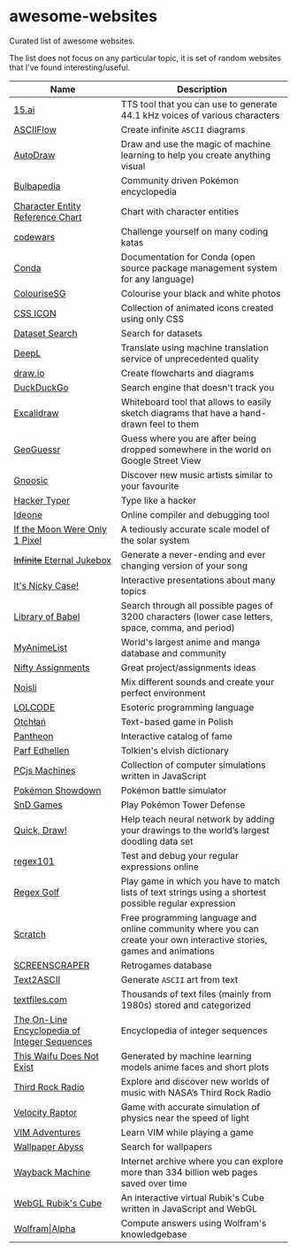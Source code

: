 # awesome-websites
Curated list of awesome websites.

The list does not focus on any particular topic, it is set of random websites that I've found interesting/useful.

| Name | Description |
| --- | --- |
| [15.ai](https://fifteen.ai/) | TTS tool that you can use to generate 44.1 kHz voices of various characters |
| [ASCIIFlow](http://asciiflow.com/) | Create infinite `ASCII` diagrams |
| [AutoDraw](https://www.autodraw.com/) | Draw and use the magic of machine learning to help you create anything visual |
| [Bulbapedia](https://bulbapedia.bulbagarden.net/wiki/Main_Page) | Community driven Pokémon encyclopedia |
| [Character Entity Reference Chart](https://dev.w3.org/html5/html-author/charref) | Chart with character entities |
| [codewars](https://www.codewars.com/) | Challenge yourself on many coding katas |
| [Conda](https://conda.io/docs/index.html) | Documentation for Conda (open source package management system for any language) |
| [ColouriseSG](https://colourise.sg/) | Colourise your black and white photos |
| [CSS ICON](https://cssicon.space/#/) | Collection of animated icons created using only CSS |
| [Dataset Search](https://toolbox.google.com/datasetsearch) | Search for datasets |
| [DeepL](https://www.deepl.com/translator) | Translate using machine translation service of unprecedented quality |
| [draw.io](https://www.draw.io/) | Create flowcharts and diagrams |
| [DuckDuckGo](https://duckduckgo.com/) | Search engine that doesn't track you |
| [Excalidraw](https://excalidraw.com/) | Whiteboard tool that allows to easily sketch diagrams that have a hand-drawn feel to them |
| [GeoGuessr](https://www.geoguessr.com/) | Guess where you are after being dropped somewhere in the world on Google Street View |
| [Gnoosic](http://www.gnoosic.com/) | Discover new music artists similar to your favourite |
| [Hacker Typer](http://hackertyper.com/) | Type like a hacker |
| [Ideone](https://ideone.com/) | Online compiler and debugging tool |
| [If the Moon Were Only 1 Pixel](http://joshworth.com/dev/pixelspace/pixelspace_solarsystem.html) | A tediously accurate scale model of the solar system |
| [~~Infinite~~ Eternal Jukebox](https://eternalbox.dev/retro_index.html) | Generate a never-ending and ever changing version of your song |
| [It's Nicky Case!](https://ncase.me/) | Interactive presentations about many topics |
| [Library of Babel](https://libraryofbabel.info/) | Search through all possible pages of 3200 characters (lower case letters, space, comma, and period) |
| [MyAnimeList](https://myanimelist.net/) | World's largest anime and manga database and community |
| [Nifty Assignments](http://nifty.stanford.edu/) | Great project/assignments ideas |
| [Noisli](https://www.noisli.com/) | Mix different sounds and create your perfect environment |
| [LOLCODE](http://www.lolcode.org/) | Esoteric programming language |
| [Otchłań](http://www.otchlan.pl/) | Text-based game in Polish |
| [Pantheon](http://pantheon.media.mit.edu/) | Interactive catalog of fame |
| [Parf Edhellen](https://www.elfdict.com/) | Tolkien's elvish dictionary |
| [PCjs Machines](https://www.pcjs.org/) | Collection of computer simulations written in JavaScript |
| [Pokémon Showdown](https://pokemonshowdown.com/) | Pokémon battle simulator |
| [SnD Games](http://samdangames.blogspot.com/) | Play Pokémon Tower Defense |
| [Quick, Draw!](https://quickdraw.withgoogle.com/) | Help teach neural network by adding your drawings to the world’s largest doodling data set |
| [regex101](https://regex101.com/) | Test and debug your regular expressions online |
| [Regex Golf](https://alf.nu/RegexGolf) | Play game in which you have to match lists of text strings using a shortest possible regular expression |
| [Scratch](https://scratch.mit.edu/) | Free programming language and online community where you can create your own interactive stories, games and animations |
| [SCREENSCRAPER](https://www.screenscraper.fr/) | Retrogames database |
| [Text2ASCII](http://patorjk.com/software/taag/#p=display&f=Graffiti&t=Type%20Something%20) | Generate `ASCII` art from text |
| [textfiles.com](http://textfiles.com/) | Thousands of text files (mainly from 1980s) stored and categorized |
| [The On-Line Encyclopedia of Integer Sequences](https://oeis.org/) | Encyclopedia of integer sequences |
| [This Waifu Does Not Exist](https://www.thiswaifudoesnotexist.net/) | Generated by machine learning models anime faces and short plots |
| [Third Rock Radio](https://thirdrockradio.net/) | Explore and discover new worlds of music with NASA’s Third Rock Radio |
| [Velocity Raptor](https://www.testtubegames.com/velocityraptor.html) | Game with accurate simulation of physics near the speed of light |
| [VIM Adventures](https://vim-adventures.com/) | Learn VIM while playing a game |
| [Wallpaper Abyss](https://wall.alphacoders.com/) | Search for wallpapers |
| [Wayback Machine](https://archive.org/web/) | Internet archive where you can explore more than 334 billion web pages saved over time |
| [WebGL Rubik's Cube](http://www.randelshofer.ch/webgl/rubikscube/) | An interactive virtual Rubik's Cube written in JavaScript and WebGL |
| [Wolfram\|Alpha](http://www.wolframalpha.com/) | Compute answers using Wolfram's knowledgebase |
